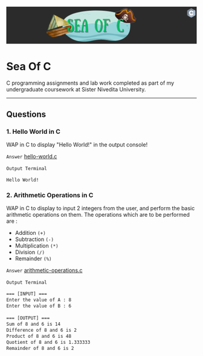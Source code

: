 ![](.README/header.png)

# Sea Of C
C programming assignments and lab work completed as part of my undergraduate coursework at Sister Nivedita University. 

---

## Questions

### 1. Hello World in C
WAP in C to display "Hello World!" in the output console!

``Answer`` [hello-world.c](src/hello-world.c)


``Output Terminal``
```
Hello World!
```


### 2. Arithmetic Operations in C

WAP in C to display to input 2 integers from the user, and perform the basic arithmetic operations on them.
The operations which are to be performed are : 

- Addition `(+)`
- Subtraction `(-)`
- Multiplication `(*)`
- Division `(/)`
- Remainder `(%)`

``Answer`` [arithmetic-operations.c](src/arithmetic-operations.c)

``Output Terminal``
```
=== [INPUT] ===
Enter the value of A : 8
Enter the value of B : 6

=== [OUTPUT] ===
Sum of 8 and 6 is 14
Difference of 8 and 6 is 2
Product of 8 and 6 is 48
Quotient of 8 and 6 is 1.333333
Remainder of 8 and 6 is 2
```
